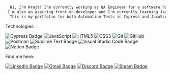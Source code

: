 <div align="center">
  
```html
  Hi, I'm Wrajt! I'm currently working as QA Engineer for a software house in Poznań, Poland. 
 I'm also an aspiring front-en developer and I'm currently learning JavaScript.
  This is my portfolio for both Automation Tests in Cypress and JavaScript projects.
  ```


<!---
Wrajt/Wrajt is a ✨ special ✨ repository because its `README.md` (this file) appears on your GitHub profile.
You can click the Preview link to take a look at your changes.
--->
</div>
Technologies:

![Cypress Badge](https://img.shields.io/badge/Cypress-17202C?logo=cypress&logoColor=fff&style=flat-square)
![JavaScript](https://img.shields.io/badge/-JavaScript-black?style=flat-square&logo=javascript)
![HTML5](https://img.shields.io/badge/-HTML5-E34F26?style=flat-square&logo=html5&logoColor=white)
![CSS3](https://img.shields.io/badge/-CSS3-1572B6?style=flat-square&logo=css3)
![Git](https://img.shields.io/badge/-Git-black?style=flat-square&logo=git)
![GitHub](https://img.shields.io/badge/-GitHub-181717?style=flat-square&logo=github)
![Postman](https://img.shields.io/badge/Postman-black?style=flat-square&logo=postman)
![Sublime Text Badge](https://img.shields.io/badge/Sublime%20Text-FF9800?logo=sublimetext&logoColor=fff&style=flat-square)
![Visual Studio Code Badge](https://img.shields.io/badge/Visual%20Studio%20Code-007ACC?logo=visualstudiocode&logoColor=fff&style=flat-square)
![Notion Badge](https://img.shields.io/badge/Notion-000?logo=notion&logoColor=fff&style=flat-square)



Find me here:

<a href="https://www.linkedin.com/in/kgrabarek59/" target="_blank">![LinkedIn Badge](https://img.shields.io/badge/LinkedIn-0A66C2?logo=linkedin&logoColor=fff&style=flat-square)</a>
<a href="mailto:kgrabarek59@gmail.com" target="_blank">![Gmail Badge](https://img.shields.io/badge/Gmail-EA4335?logo=gmail&logoColor=fff&style=flat-square)</a>
<a href="https://discordapp.com/users/240861268863352834/" target="_blank">![Discord Badge](https://img.shields.io/badge/Discord-5865F2?logo=discord&logoColor=fff&style=flat-square)</a>
<a href="https://steamcommunity.com/id/wrrrajt/" target="_blank">![Steam Badge](https://img.shields.io/badge/Steam-000?logo=steam&logoColor=fff&style=flat-square)</a>
